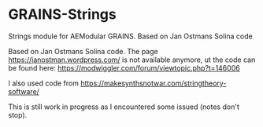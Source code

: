 # GRAINS-Strings
Strings module for AEModular GRAINS. Based on Jan Ostmans Solina code

Based on Jan Ostmans Solina code. The page https://janostman.wordpress.com/ is not available anymore, ut the code can be found here: https://modwiggler.com/forum/viewtopic.php?t=146006

I also used code from https://makesynthsnotwar.com/stringtheory-software/

This is still work in progress as I encountered some issued (notes don't stop).
